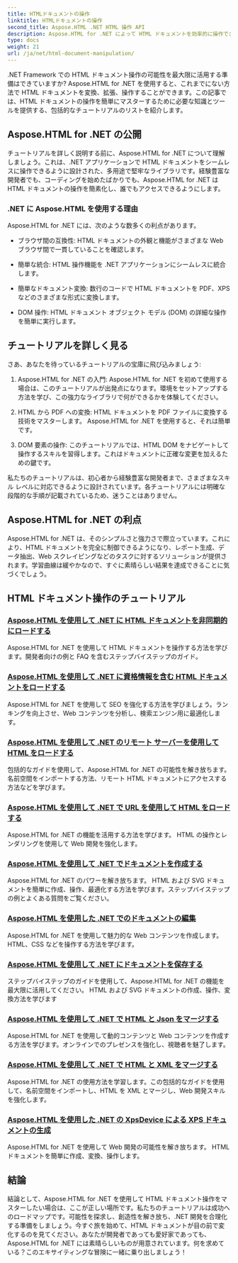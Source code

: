 ```yaml
---
title: HTMLドキュメントの操作
linktitle: HTMLドキュメントの操作
second_title: Aspose.HTML .NET HTML 操作 API
description: Aspose.HTML for .NET によって HTML ドキュメントを効率的に操作できるようになります。プロセスをガイドするチュートリアルをご覧ください。
type: docs
weight: 21
url: /ja/net/html-document-manipulation/
---
```


.NET Framework での HTML ドキュメント操作の可能性を最大限に活用する準備はできていますか? Aspose.HTML for .NET を使用すると、これまでにない方法で HTML ドキュメントを変換、拡張、操作することができます。この記事では、HTML ドキュメントの操作を簡単にマスターするために必要な知識とツールを提供する、包括的なチュートリアルのリストを紹介します。

## Aspose.HTML for .NET の公開

チュートリアルを詳しく説明する前に、Aspose.HTML for .NET について理解しましょう。これは、.NET アプリケーションで HTML ドキュメントをシームレスに操作できるように設計された、多用途で堅牢なライブラリです。経験豊富な開発者でも、コーディングを始めたばかりでも、Aspose.HTML for .NET は HTML ドキュメントの操作を簡素化し、誰でもアクセスできるようにします。

### .NET に Aspose.HTML を使用する理由

Aspose.HTML for .NET には、次のような数多くの利点があります。

- ブラウザ間の互換性: HTML ドキュメントの外観と機能がさまざまな Web ブラウザ間で一貫していることを確認します。

- 簡単な統合: HTML 操作機能を .NET アプリケーションにシームレスに統合します。

- 簡単なドキュメント変換: 数行のコードで HTML ドキュメントを PDF、XPS などのさまざまな形式に変換します。

- DOM 操作: HTML ドキュメント オブジェクト モデル (DOM) の詳細な操作を簡単に実行します。

## チュートリアルを詳しく見る

さあ、あなたを待っているチュートリアルの宝庫に飛び込みましょう:

1. Aspose.HTML for .NET の入門: Aspose.HTML for .NET を初めて使用する場合は、このチュートリアルが出発点になります。環境をセットアップする方法を学び、この強力なライブラリで何ができるかを体験してください。

2. HTML から PDF への変換: HTML ドキュメントを PDF ファイルに変換する技術をマスターします。 Aspose.HTML for .NET を使用すると、それは簡単です。

3. DOM 要素の操作: このチュートリアルでは、HTML DOM をナビゲートして操作するスキルを習得します。これはドキュメントに正確な変更を加えるための鍵です。

私たちのチュートリアルは、初心者から経験豊富な開発者まで、さまざまなスキル レベルに対応できるように設計されています。各チュートリアルには明確な段階的な手順が記載されているため、迷うことはありません。

## Aspose.HTML for .NET の利点

Aspose.HTML for .NET は、そのシンプルさと強力さで際立っています。これにより、HTML ドキュメントを完全に制御できるようになり、レポート生成、データ抽出、Web スクレイピングなどのタスクに対するソリューションが提供されます。学習曲線は緩やかなので、すぐに素晴らしい結果を達成できることに気づくでしょう。

## HTML ドキュメント操作のチュートリアル
### [Aspose.HTML を使用して .NET に HTML ドキュメントを非同期的にロードする](./load-html-doc-asynchronously/)
Aspose.HTML for .NET を使用して HTML ドキュメントを操作する方法を学びます。開発者向けの例と FAQ を含むステップバイステップのガイド。
### [Aspose.HTML を使用して .NET に資格情報を含む HTML ドキュメントをロードする](./load-html-doc-with-credentials/)
Aspose.HTML for .NET を使用して SEO を強化する方法を学びましょう。ランキングを向上させ、Web コンテンツを分析し、検索エンジン用に最適化します。
### [Aspose.HTML を使用して .NET のリモート サーバーを使用して HTML をロードする](./load-html-using-remote-server/)
包括的なガイドを使用して、Aspose.HTML for .NET の可能性を解き放ちます。名前空間をインポートする方法、リモート HTML ドキュメントにアクセスする方法などを学びます。
### [Aspose.HTML を使用して .NET で URL を使用して HTML をロードする](./load-html-using-url/)
Aspose.HTML for .NET の機能を活用する方法を学びます。 HTML の操作とレンダリングを使用して Web 開発を強化します。
### [Aspose.HTML を使用して .NET でドキュメントを作成する](./creating-a-document/)
Aspose.HTML for .NET のパワーを解き放ちます。 HTML および SVG ドキュメントを簡単に作成、操作、最適化する方法を学びます。ステップバイステップの例とよくある質問をご覧ください。
### [Aspose.HTML を使用した .NET でのドキュメントの編集](./editing-a-document/)
Aspose.HTML for .NET を使用して魅力的な Web コンテンツを作成します。 HTML、CSS などを操作する方法を学びます。
### [Aspose.HTML を使用して .NET にドキュメントを保存する](./saving-a-document/)
ステップバイステップのガイドを使用して、Aspose.HTML for .NET の機能を最大限に活用してください。 HTML および SVG ドキュメントの作成、操作、変換方法を学びます
### [Aspose.HTML を使用して .NET で HTML と Json をマージする](./merge-html-with-json/)
Aspose.HTML for .NET を使用して動的コンテンツと Web コンテンツを作成する方法を学びます。オンラインでのプレゼンスを強化し、視聴者を魅了します。
### [Aspose.HTML を使用して .NET で HTML と XML をマージする](./merge-html-with-xml/)
Aspose.HTML for .NET の使用方法を学習します。この包括的なガイドを使用して、名前空間をインポートし、HTML を XML とマージし、Web 開発スキルを強化します。
### [Aspose.HTML を使用した .NET の XpsDevice による XPS ドキュメントの生成](./generate-xps-documents-by-xpsdevice/)
Aspose.HTML for .NET を使用して Web 開発の可能性を解き放ちます。 HTML ドキュメントを簡単に作成、変換、操作します。

## 結論

結論として、Aspose.HTML for .NET を使用して HTML ドキュメント操作をマスターしたい場合は、ここが正しい場所です。私たちのチュートリアルは成功へのロードマップです。可能性を探求し、創造性を解き放ち、.NET 開発を合理化する準備をしましょう。今すぐ旅を始めて、HTML ドキュメントが目の前で変化するのを見てください。あなたが開発者であっても愛好家であっても、Aspose.HTML for .NET には素晴らしいものが用意されています。何を求めている？このエキサイティングな冒険に一緒に乗り出しましょう！